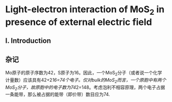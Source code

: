 # Light-electron interaction of $\mathrm{MoS_2}$ in presence of external electric field

## I. Introduction

## 杂记
Mo原子的原子序数为42，S原子为16。因此，一个$\mathrm{MoS_2}$分子（或者说一个化学计量数）应该具有42+2*16=74个电子。仅对bulk的$\mathrm{MoS_2}$而言，一个原胞中有两个$\mathrm{MoS_2}$分子，故原胞中的电子数为74*2=148。考虑泡利不相容原理，两个电子占据一条能带，那么被占据的能带（即价带）数目应为74.
